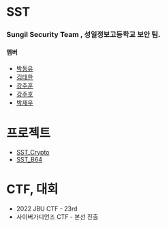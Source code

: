 # SST

### Sungil Security Team , 성일정보고등학교 보안 팀.

#### 멤버
- [박동유](https://github.com/dypar33)
- [김태한](https://github.com/gaeduck-0908)
- [강주훈](https://github.com/rkdwngns)
- [강주호](https://github.com/wngh1212)
- [박재우](https://github.com/2005Payne)

# 프로젝트
- [SST_Crypto](https://github.com/SST-Sungil-Security-Team/SST_Crypto)
- [SST_B64](https://github.com/SST-Sungil-Security-Team/SST_B64)

# CTF, 대회
- 2022 JBU CTF - 23rd
- 사이버가디언즈 CTF - 본선 진출
